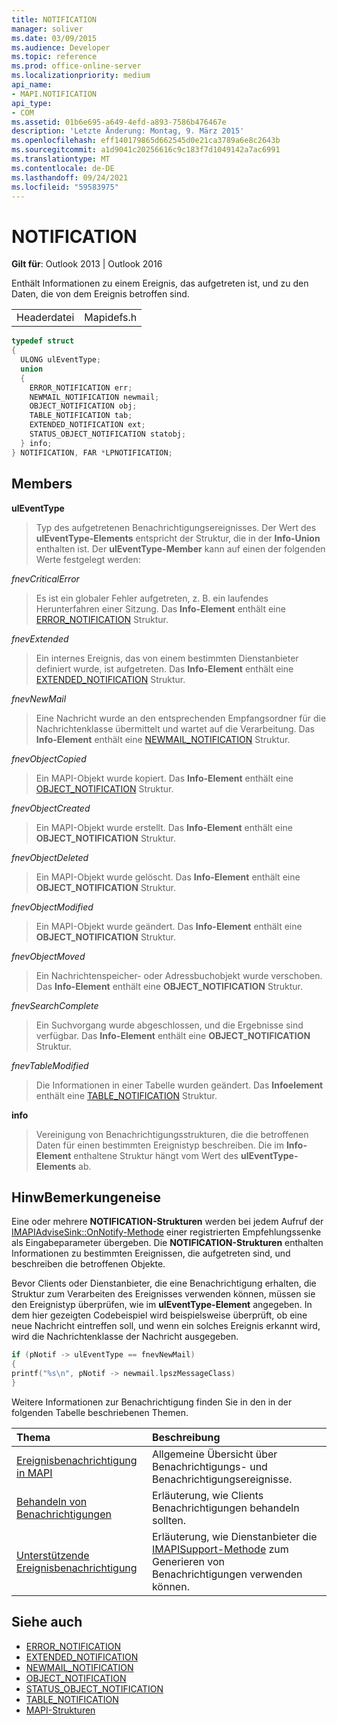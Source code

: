 ```yaml
---
title: NOTIFICATION
manager: soliver
ms.date: 03/09/2015
ms.audience: Developer
ms.topic: reference
ms.prod: office-online-server
ms.localizationpriority: medium
api_name:
- MAPI.NOTIFICATION
api_type:
- COM
ms.assetid: 01b6e695-a649-4efd-a893-7586b476467e
description: 'Letzte Änderung: Montag, 9. März 2015'
ms.openlocfilehash: eff140179865d662545d0e21ca3789a6e8c2643b
ms.sourcegitcommit: a1d9041c20256616c9c183f7d1049142a7ac6991
ms.translationtype: MT
ms.contentlocale: de-DE
ms.lasthandoff: 09/24/2021
ms.locfileid: "59583975"
---
```

# <a name="notification"></a>NOTIFICATION
 
**Gilt für**: Outlook 2013 | Outlook 2016 
  
Enthält Informationen zu einem Ereignis, das aufgetreten ist, und zu den Daten, die von dem Ereignis betroffen sind.
  
|||
|:-----|:-----|
|Headerdatei  <br/> |Mapidefs.h  <br/> |
   
```cpp
typedef struct
{
  ULONG ulEventType;
  union
  {
    ERROR_NOTIFICATION err;
    NEWMAIL_NOTIFICATION newmail;
    OBJECT_NOTIFICATION obj;
    TABLE_NOTIFICATION tab;
    EXTENDED_NOTIFICATION ext;
    STATUS_OBJECT_NOTIFICATION statobj;
  } info;
} NOTIFICATION, FAR *LPNOTIFICATION;

```

## <a name="members"></a>Members

**ulEventType**
  
> Typ des aufgetretenen Benachrichtigungsereignisses. Der Wert des **ulEventType-Elements** entspricht der Struktur, die in der **Info-Union** enthalten ist. Der **ulEventType-Member** kann auf einen der folgenden Werte festgelegt werden: 
    
 _fnevCriticalError_
  
> Es ist ein globaler Fehler aufgetreten, z. B. ein laufendes Herunterfahren einer Sitzung. Das **Info-Element** enthält eine [ERROR_NOTIFICATION](error_notification.md) Struktur. 
    
 _fnevExtended_
  
> Ein internes Ereignis, das von einem bestimmten Dienstanbieter definiert wurde, ist aufgetreten. Das **Info-Element** enthält eine [EXTENDED_NOTIFICATION](extended_notification.md) Struktur. 
    
 _fnevNewMail_
  
> Eine Nachricht wurde an den entsprechenden Empfangsordner für die Nachrichtenklasse übermittelt und wartet auf die Verarbeitung. Das **Info-Element** enthält eine [NEWMAIL_NOTIFICATION](newmail_notification.md) Struktur. 
    
 _fnevObjectCopied_
  
> Ein MAPI-Objekt wurde kopiert. Das **Info-Element** enthält eine [OBJECT_NOTIFICATION](object_notification.md) Struktur. 
    
 _fnevObjectCreated_
  
> Ein MAPI-Objekt wurde erstellt. Das **Info-Element** enthält eine **OBJECT_NOTIFICATION** Struktur. 
    
 _fnevObjectDeleted_
  
> Ein MAPI-Objekt wurde gelöscht. Das **Info-Element** enthält eine **OBJECT_NOTIFICATION** Struktur. 
    
 _fnevObjectModified_
  
> Ein MAPI-Objekt wurde geändert. Das **Info-Element** enthält eine **OBJECT_NOTIFICATION** Struktur. 
    
 _fnevObjectMoved_
  
> Ein Nachrichtenspeicher- oder Adressbuchobjekt wurde verschoben. Das **Info-Element** enthält eine **OBJECT_NOTIFICATION** Struktur. 
    
 _fnevSearchComplete_
  
> Ein Suchvorgang wurde abgeschlossen, und die Ergebnisse sind verfügbar. Das **Info-Element** enthält eine **OBJECT_NOTIFICATION** Struktur. 
    
 _fnevTableModified_
  
> Die Informationen in einer Tabelle wurden geändert. Das **Infoelement** enthält eine [TABLE_NOTIFICATION](table_notification.md) Struktur. 
    
**info**
  
> Vereinigung von Benachrichtigungsstrukturen, die die betroffenen Daten für einen bestimmten Ereignistyp beschreiben. Die im **Info-Element** enthaltene Struktur hängt vom Wert des **ulEventType-Elements** ab. 
    
## <a name="remarks"></a>HinwBemerkungeneise

Eine oder mehrere **NOTIFICATION-Strukturen** werden bei jedem Aufruf der [IMAPIAdviseSink::OnNotify-Methode](imapiadvisesink-onnotify.md) einer registrierten Empfehlungssenke als Eingabeparameter übergeben. Die **NOTIFICATION-Strukturen** enthalten Informationen zu bestimmten Ereignissen, die aufgetreten sind, und beschreiben die betroffenen Objekte. 
  
Bevor Clients oder Dienstanbieter, die eine Benachrichtigung erhalten, die Struktur zum Verarbeiten des Ereignisses verwenden können, müssen sie den Ereignistyp überprüfen, wie im **ulEventType-Element** angegeben. In dem hier gezeigten Codebeispiel wird beispielsweise überprüft, ob eine neue Nachricht eintreffen soll, und wenn ein solches Ereignis erkannt wird, wird die Nachrichtenklasse der Nachricht ausgegeben. 
  
```cpp
if (pNotif -> ulEventType == fnevNewMail)
{
printf("%s\n", pNotif -> newmail.lpszMessageClass)
}

```

Weitere Informationen zur Benachrichtigung finden Sie in den in der folgenden Tabelle beschriebenen Themen.
  
|**Thema**|**Beschreibung**|
|:-----|:-----|
|[Ereignisbenachrichtigung in MAPI](event-notification-in-mapi.md) <br/> |Allgemeine Übersicht über Benachrichtigungs- und Benachrichtigungsereignisse.  <br/> |
|[Behandeln von Benachrichtigungen](handling-notifications.md) <br/> |Erläuterung, wie Clients Benachrichtigungen behandeln sollten.  <br/> |
|[Unterstützende Ereignisbenachrichtigung](supporting-event-notification.md) <br/> |Erläuterung, wie Dienstanbieter die [IMAPISupport-Methode](imapisupportiunknown.md) zum Generieren von Benachrichtigungen verwenden können.  <br/> |
   
## <a name="see-also"></a>Siehe auch


- [ERROR_NOTIFICATION](error_notification.md)  
- [EXTENDED_NOTIFICATION](extended_notification.md)  
- [NEWMAIL_NOTIFICATION](newmail_notification.md)  
- [OBJECT_NOTIFICATION](object_notification.md)  
- [STATUS_OBJECT_NOTIFICATION](status_object_notification.md)  
- [TABLE_NOTIFICATION](table_notification.md)
- [MAPI-Strukturen](mapi-structures.md)

